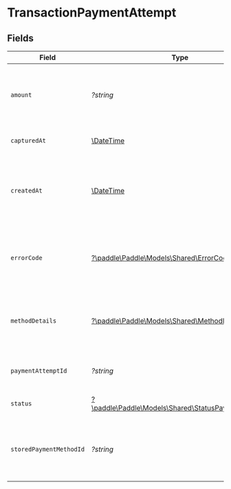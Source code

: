 # TransactionPaymentAttempt


## Fields

| Field                                                                                             | Type                                                                                              | Required                                                                                          | Description                                                                                       | Example                                                                                           |
| ------------------------------------------------------------------------------------------------- | ------------------------------------------------------------------------------------------------- | ------------------------------------------------------------------------------------------------- | ------------------------------------------------------------------------------------------------- | ------------------------------------------------------------------------------------------------- |
| `amount`                                                                                          | *?string*                                                                                         | :heavy_minus_sign:                                                                                | Amount for collection in the lowest denomination of a currency (e.g. cents for USD).              | 1050                                                                                              |
| `capturedAt`                                                                                      | [\DateTime](https://www.php.net/manual/en/class.datetime.php)                                     | :heavy_minus_sign:                                                                                | RFC 3339 datetime string.                                                                         | 2024-10-12T07:20:50.52Z                                                                           |
| `createdAt`                                                                                       | [\DateTime](https://www.php.net/manual/en/class.datetime.php)                                     | :heavy_minus_sign:                                                                                | RFC 3339 datetime string of when this entity was created. Set automatically by Paddle.            | 2024-10-12T07:20:50.52Z                                                                           |
| `errorCode`                                                                                       | [?\paddle\Paddle\Models\Shared\ErrorCode](../../models/shared/ErrorCode.md)                       | :heavy_minus_sign:                                                                                | Reason why a payment attempt failed. `null` if payment captured successfully.                     |                                                                                                   |
| `methodDetails`                                                                                   | [?\paddle\Paddle\Models\Shared\MethodDetails](../../models/shared/MethodDetails.md)               | :heavy_minus_sign:                                                                                | Information about the payment method used for a payment attempt.                                  |                                                                                                   |
| `paymentAttemptId`                                                                                | *?string*                                                                                         | :heavy_minus_sign:                                                                                | UUID for this payment attempt.                                                                    | 497f776b-851d-4ebf-89ab-8ba0f75d2d6a                                                              |
| `status`                                                                                          | [?\paddle\Paddle\Models\Shared\StatusPaymentAttempt](../../models/shared/StatusPaymentAttempt.md) | :heavy_minus_sign:                                                                                | Status of this payment attempt.                                                                   |                                                                                                   |
| `storedPaymentMethodId`                                                                           | *?string*                                                                                         | :heavy_minus_sign:                                                                                | UUID for the stored payment method used for this payment attempt.                                 | 7636e781-3969-49f4-9c77-8226232e28a6                                                              |